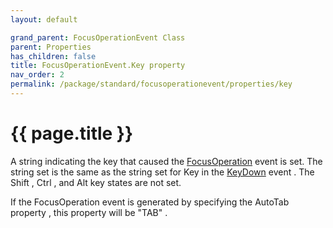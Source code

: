 ```yaml
---
layout: default

grand_parent: FocusOperationEvent Class
parent: Properties
has_children: false
title: FocusOperationEvent.Key property
nav_order: 2
permalink: /package/standard/focusoperationevent/properties/key
---
```

# {{ page.title }}


A string indicating the key that caused the <a href="/package/standard/focusobject/events/focusoperation">FocusOperation</a> event is set. The string set is the same as the string set for Key in the <a href="/package/standard/form/events/keydown">KeyDown</a> event . The Shift , Ctrl , and Alt key states are not set.

 

If the FocusOperation event is generated by specifying the AutoTab property , this property will be "TAB" .

